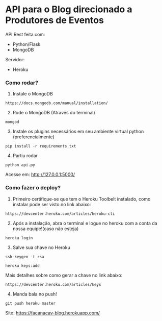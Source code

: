 # API para o Blog direcionado a Produtores de Eventos

API Rest feita com:

- Python/Flask
- MongoDB

Servidor:

- Heroku

### Como rodar? ###

1. Instale o MongoDB
``` 
https://docs.mongodb.com/manual/installation/
```

2. Rode o MongoDB (Através do terminal)
```
mongod
```

3. Instale os plugins necessários em seu ambiente virtual python (preferencialmente)
```
pip install -r requirements.txt
```

4. Partiu rodar

```
python api.py
```

Acesse em: http://127.0.0.1:5000/

### Como fazer o deploy? ###

1. Primeiro certifique-se que tem o Heroku Toolbelt instalado, como instalar pode ser visto no link abaixo:
```
https://devcenter.heroku.com/articles/heroku-cli
```

2. Após a instalação, abra o terminal e logue no heroku com a conta da nossa equipe!(caso não esteja)
```
heroku login
```

3. Salve sua chave no Heroku
```
ssh-keygen -t rsa
```

```
heroku keys:add
```

Mais detalhes sobre como gerar a chave no link abaixo:
```
https://devcenter.heroku.com/articles/keys
```

4. Manda bala no push!

```
git push heroku master
```

Site: https://facanacav-blog.herokuapp.com/